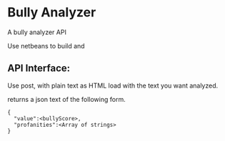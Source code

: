 Bully Analyzer
==============

A bully analyzer API

Use netbeans to build and

## API Interface:

Use post, with plain text as HTML load with the text you want analyzed.

returns a json text of the following form.

```
{
  "value":<bullyScore>,
  "profanities":<Array of strings>
}
```
